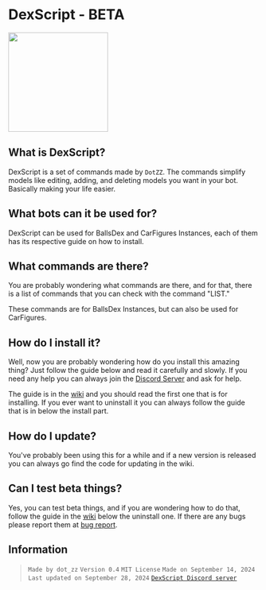 # DexScript - BETA

<img src="https://i.imgur.com/uKfx0qO.png" width="200">

## What is DexScript?

DexScript is a set of commands made by ``DotZZ``. The commands simplify models like editing, adding, and deleting models you want in your bot. Basically making your life easier.

## What bots can it be used for?

DexScript can be used for BallsDex and CarFigures Instances, each of them has its respective guide on how to install.

## What commands are there?  

You are probably wondering what commands are there, and for that, there is a list of commands that you can check with the command "LIST."

These commands are for BallsDex Instances, but can also be used for CarFigures.

## How do I install it?

Well, now you are probably wondering how do you install this amazing thing? Just follow the guide below and read it carefully and slowly. If you need any help you can always join the [Discord Server](https://discord.gg/pkKvMdP74Z) and ask for help.

The guide is in the [wiki](https://github.com/Dotsian/DexScript/wiki/Installing,-Updating,-and-Uninstalling) and you should read the first one that is for installing. If you ever want to uninstall it you can always follow the guide that is in below the install part.

## How do I update?

You've probably been using this for a while and if a new version is released you can always go find the code for updating in the wiki.

## Can I test beta things?

Yes, you can test beta things, and if you are wondering how to do that, follow the guide in the [wiki](https://github.com/Dotsian/DexScript/wiki/Installing,-Updating,-and-Uninstalling) below the uninstall one. If there are any bugs please report them at [bug report](https://github.com/Dotsian/DexScript/issues/new/choose).

## Information

> ``Made by dot_zz``
> ``Version 0.4``
> ``MIT License``
> ``Made on September 14, 2024``
> ``Last updated on September 28, 2024``
> [``DexScript Discord server``](https://discord.gg/pkKvMdP74Z)
